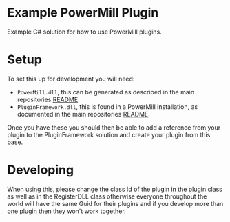 # Example PowerMill Plugin
Example C# solution for how to use PowerMill plugins.

# Setup
To set this up for development you will need:

- `PowerMill.dll`, this can be generated as described in the main repositories [README](/README.md).
- `PluginFramework.dll`, this is found in a PowerMill installation, as documented in the main repositories [README](/README.md).

Once you have these you should then be able to add a reference from your plugin to the PluginFramework solution and create your plugin from this base.

# Developing
When using this, please change the class Id of the plugin in the plugin class as well as in the RegisterDLL class otherwise everyone throughout the world will have the same Guid for their plugins and if you develop more than one plugin then they won't work together.
